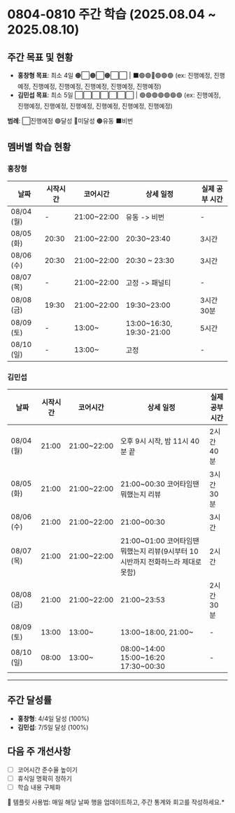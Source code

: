 # 0804-0810 주간 학습 (2025.08.04 ~ 2025.08.10)

## 주간 목표 및 현황
- **홍창형 목표**: 최소 4일 🟠⬜🟠⬜🟠⬜⬜ | ⬛️🟢🟢🔴🟢🟢🟢 (ex: 진행예정, 진행예정, 진행예정, 진행예정, 진행예정, 진행예정, 진행예정)
- **김민섭 목표**: 최소 5일 ⬜⬜⬜⬜⬜⬜⬜ | 🟢🟢🟢🟢🟢🟢🟢 (ex: 진행예정, 진행예정, 진행예정, 진행예정, 진행예정, 진행예정, 진행예정)

**범례**: ⬜진행예정 🟢달성 🔴미달성 🟠유동 ⬛️비번 

## 멤버별 학습 현황

### 홍창형
| 날짜 | 시작시간 | 코어시간 | 상세 일정 | 실제 공부 시간 |
|------|----------|----------|-----------|----------|
| 08/04 (월) | - | 21:00~22:00 | 유동 -> 비번 |-|
| 08/05 (화) | 20:30 | 21:00~22:00 | 20:30~23:40 |3시간|
| 08/06 (수) | 20:30 | 21:00~22:00 | 20:30 ~ 23:30 |3시간|
| 08/07 (목) | - | 21:00~22:00 | 고정 -> 패널티 |-|
| 08/08 (금) | 19:30 | 21:00~22:00 | 19:30~23:00 |3시간30분|
| 08/09 (토) | - |  13:00~ | 13:00~16:30, 19:30-21:00 |5시간|
| 08/10 (일) | - |  13:00~ | 고정 |-|

### 김민섭
| 날짜 | 시작시간  | 코어시간 | 상세 일정                 | 실제 공부 시간
|------|-------|----------|-----------------------|-----------|
| 08/04 (월) | 21:00 | 21:00~22:00 | 오후 9시 시작, 밤 11시 40분 끝 | 2시간 40분 |
| 08/05 (화) | 21:00 | 21:00~22:00 | 21:00~00:30 코어타임땐 뭐했는지 리뷰  |3시간30분|
| 08/06 (수) | 21:00 | 21:00~22:00 | 21:00~00:30 |3시간|
| 08/07 (목) | 21:00 | 21:00~22:00 | 21:00~01:00 코어타임땐 뭐했는지 리뷰(9시부터 10시반까지 전화하느라 제대로못함)  |2시간|
| 08/08 (금) | 21:00 | 21:00~22:00 | 21:00~23:53  |2시간30분|
| 08/09 (토) | 13:00 |  13:00~ | 13:00~18:00, 21:00~     |-|
| 08/10 (일) | 08:00 |  13:00~ | 08:00~14:00  15:00~16:20 17:30~00:30   |-|

---

## 주간 달성률
- **홍창형**: 4/4일 달성 (100%)
- **김민섭**: 7/5일 달성 (100%)

## 다음 주 개선사항
- [ ] 코어시간 준수율 높이기
- [ ] 휴식일 명확히 정하기
- [ ] 학습 내용 구체화

📝 템플릿 사용법: 매일 해당 날짜 행을 업데이트하고, 주간 통계와 회고를 작성하세요.*
